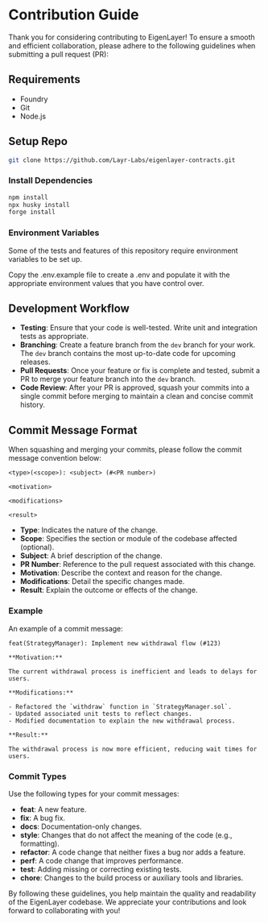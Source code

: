 # Contribution Guide

Thank you for considering contributing to EigenLayer! To ensure a smooth and efficient collaboration, please adhere to the following guidelines when submitting a pull request (PR):

## Requirements

- Foundry
- Git
- Node.js

## Setup Repo

```bash
git clone https://github.com/Layr-Labs/eigenlayer-contracts.git
```

### Install Dependencies

```bash
npm install
npx husky install
forge install
```

### Environment Variables

Some of the tests and features of this repository require environment variables to be set up.

Copy the .env.example file to create a .env and populate it with the appropriate environment values that you have control over.

## Development Workflow

- **Testing**: Ensure that your code is well-tested. Write unit and integration tests as appropriate.
- **Branching**: Create a feature branch from the `dev` branch for your work. The `dev` branch contains the most up-to-date code for upcoming releases.
- **Pull Requests**: Once your feature or fix is complete and tested, submit a PR to merge your feature branch into the `dev` branch.
- **Code Review**: After your PR is approved, squash your commits into a single commit before merging to maintain a clean and concise commit history.

## Commit Message Format

When squashing and merging your commits, please follow the commit message convention below:

```
<type>(<scope>): <subject> (#<PR number>)

<motivation>

<modifications>

<result>
```

- **Type**: Indicates the nature of the change.
- **Scope**: Specifies the section or module of the codebase affected (optional).
- **Subject**: A brief description of the change.
- **PR Number**: Reference to the pull request associated with this change.
- **Motivation**: Describe the context and reason for the change.
- **Modifications**: Detail the specific changes made.
- **Result**: Explain the outcome or effects of the change.

### Example

An example of a commit message:

```
feat(StrategyManager): Implement new withdrawal flow (#123)

**Motivation:**

The current withdrawal process is inefficient and leads to delays for users.

**Modifications:**

- Refactored the `withdraw` function in `StrategyManager.sol`.
- Updated associated unit tests to reflect changes.
- Modified documentation to explain the new withdrawal process.

**Result:**

The withdrawal process is now more efficient, reducing wait times for users.
```

### Commit Types

Use the following types for your commit messages:

- **feat**: A new feature.
- **fix**: A bug fix.
- **docs**: Documentation-only changes.
- **style**: Changes that do not affect the meaning of the code (e.g., formatting).
- **refactor**: A code change that neither fixes a bug nor adds a feature.
- **perf**: A code change that improves performance.
- **test**: Adding missing or correcting existing tests.
- **chore**: Changes to the build process or auxiliary tools and libraries.

By following these guidelines, you help maintain the quality and readability of the EigenLayer codebase. We appreciate your contributions and look forward to collaborating with you!
